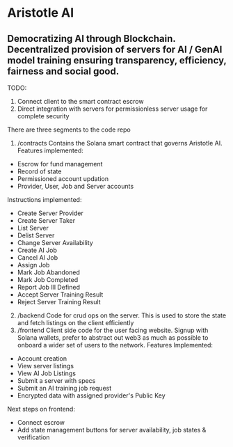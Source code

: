 # Aristotle AI
## Democratizing AI through Blockchain. Decentralized provision of servers for AI / GenAI model training ensuring transparency, efficiency, fairness and social good.

TODO:
1. Connect client to the smart contract escrow
2. Direct integration with servers for permissionless server usage for complete security

There are three segments to the code repo
1. /contracts
Contains the Solana smart contract that governs Aristotle AI. Features implemented:
- Escrow for fund management
- Record of state
- Permissioned account updation
- Provider, User, Job and Server accounts

Instructions implemented:
- Create Server Provider
- Create Server Taker
- List Server
- Delist Server
- Change Server Availability
- Create AI Job
- Cancel AI Job
- Assign Job
- Mark Job Abandoned
- Mark Job Completed
- Report Job Ill Defined
- Accept Server Training Result
- Reject Server Training Result

2. /backend
Code for crud ops on the server. This is used to store the state and fetch listings on the client efficiently
2. /frontend
Client side code for the user facing website. Signup with Solana wallets, prefer to abstract out web3 as much as possible to onboard a wider set of users to the network. Features Implemented:
- Account creation
- View server listings
- View AI Job Listings
- Submit a server with specs
- Submit an AI training job request
- Encrypted data with assigned provider's Public Key

Next steps on frontend:
- Connect escrow
- Add state management buttons for server availability, job states & verification
